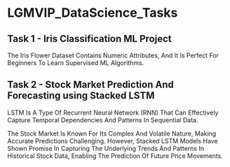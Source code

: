 # LGMVIP_DataScience_Tasks

## Task 1 - Iris Classification ML Project
The Iris Flower Dataset Contains Numeric Attributes, And It Is Perfect For Beginners To Learn Supervised ML Algorithms.

## Task 2 - Stock Market Prediction And Forecasting using Stacked LSTM
LSTM Is A Type Of Recurrent Neural Network (RNN) That Can Effectively Capture Temporal Dependencies And Patterns In Sequential Data. 

The Stock Market Is Known For Its Complex And Volatile Nature, Making Accurate Predictions Challenging. However, Stacked LSTM Models Have Shown Promise In Capturing The Underlying Trends And Patterns In Historical Stock Data, Enabling The Prediction Of Future Price Movements.
